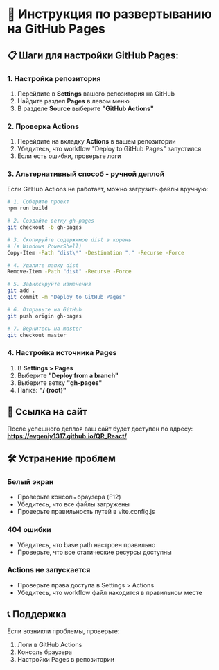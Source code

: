 # 🚀 Инструкция по развертыванию на GitHub Pages

## 📋 Шаги для настройки GitHub Pages:

### 1. Настройка репозитория
1. Перейдите в **Settings** вашего репозитория на GitHub
2. Найдите раздел **Pages** в левом меню
3. В разделе **Source** выберите **"GitHub Actions"**

### 2. Проверка Actions
1. Перейдите на вкладку **Actions** в вашем репозитории
2. Убедитесь, что workflow "Deploy to GitHub Pages" запустился
3. Если есть ошибки, проверьте логи

### 3. Альтернативный способ - ручной деплой

Если GitHub Actions не работает, можно загрузить файлы вручную:

```bash
# 1. Соберите проект
npm run build

# 2. Создайте ветку gh-pages
git checkout -b gh-pages

# 3. Скопируйте содержимое dist в корень
# (в Windows PowerShell)
Copy-Item -Path "dist\*" -Destination "." -Recurse -Force

# 4. Удалите папку dist
Remove-Item -Path "dist" -Recurse -Force

# 5. Зафиксируйте изменения
git add .
git commit -m "Deploy to GitHub Pages"

# 6. Отправьте на GitHub
git push origin gh-pages

# 7. Вернитесь на master
git checkout master
```

### 4. Настройка источника Pages
1. В **Settings > Pages**
2. Выберите **"Deploy from a branch"**
3. Выберите ветку **"gh-pages"**
4. Папка: **"/ (root)"**

## 🔗 Ссылка на сайт
После успешного деплоя ваш сайт будет доступен по адресу:
**https://evgeniy1317.github.io/QR_React/**

## 🛠️ Устранение проблем

### Белый экран
- Проверьте консоль браузера (F12)
- Убедитесь, что все файлы загружены
- Проверьте правильность путей в vite.config.js

### 404 ошибки
- Убедитесь, что base path настроен правильно
- Проверьте, что все статические ресурсы доступны

### Actions не запускается
- Проверьте права доступа в Settings > Actions
- Убедитесь, что workflow файл находится в правильном месте

## 📞 Поддержка
Если возникли проблемы, проверьте:
1. Логи в GitHub Actions
2. Консоль браузера
3. Настройки Pages в репозитории



